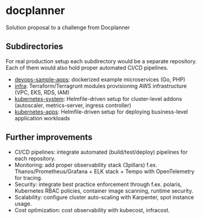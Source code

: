 # docplanner

Solution proposal to a challenge from Docplanner

## Subdirectories

For real production setup each subdirectory would be a separate repository.
Each of them would also hold proper automated CI/CD pipelines.

- [devops-sample-apps](./devops-sample-apps/): dockerized example microservices (Go, PHP)
- [infra](./infra/): Terraform/Terragrunt modules provisioning AWS infrastructure (VPC, EKS, RDS, IAM)
- [kubernetes-system](./kubernetes-system/): Helmfile-driven setup for cluster-level addons (autoscaler, metrics-server, ingress controller)
- [kubernetes-apps](./kubernetes-apps/): Helmfile-driven setup for deploying business-level application workloads

## Further improvements

- CI/CD pipelines: integrate automated (build/test/deploy) pipelines for each repository.
- Monitoring: add proper observability stack (3pillars) f.ex. Thanos/Prometheus/Grafana + ELK stack + Tempo with OpenTelemetry for tracing.
- Security: integrate best practice enforcement through f.ex. polaris, Kubernetes RBAC policies, container image scanning, runtime security.
- Scalability: configure cluster auto-scaling with Karpenter, spot instance usage.
- Cost optimization: cost observability with kubecost, infracost.
